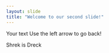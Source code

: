 ```yaml
---
layout: slide
title: "Welcome to our second slide!"
---
```

Your text
Use the left arrow to go back!

Shrek is Dreck
